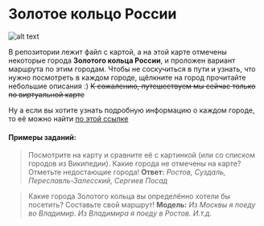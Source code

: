 # Золотое кольцо России

[logo]: https://lh3.googleusercontent.com/proxy/Ou0yQVaSvbh6bWRcuoIMPvEC5kbILauTG_uYcmdsfIV_MTTpkaJLaDAkAtfvs44PTmZSKS88_dnEZXdbS7SSli7j514YmTvQvU1vnPH5ffyjUJ7ahZbkqbPKIZP6 "Logo Title Text 2"

![alt text][logo]

В репозитории лежит файл с картой, а на этой карте отмечены некоторые города <b>Золотого кольца России</b>, и проложен вариант маршрута по этим городам. Чтобы не соскучиться в пути и узнать, что нужно посмотреть в каждом городе, щёлкните на город прочитайте небольшие описания :) 
<s> К сожалению, путешествуем мы сейчас только по виртуальной карте </s>

Ну а если вы хотите узнать подробную информацию о каждом городе, то её можно найти [по этой ссылке](https://ru.wikipedia.org/wiki/%D0%97%D0%BE%D0%BB%D0%BE%D1%82%D0%BE%D0%B5_%D0%BA%D0%BE%D0%BB%D1%8C%D1%86%D0%BE_%D0%A0%D0%BE%D1%81%D1%81%D0%B8%D0%B8)

#### Примеры заданий:

> Посмотрите на карту и сравните её с картинкой (или со списком городов из Википедии). Какие города не отмечены на карте? Отметьте недостающие города! <b>Ответ:</b> <i>Ростов, Суздаль, Переславль-Залесский, Сергиев Посад</i>

> Какие города Золотого кольца вы определённо хотели бы посетить? Составьте свой маршрут! 
<b>Модель:</b> <i>Из Москвы я поеду во Владимир. Из Владимира я поеду в Ростов. И.т.д. </i>


